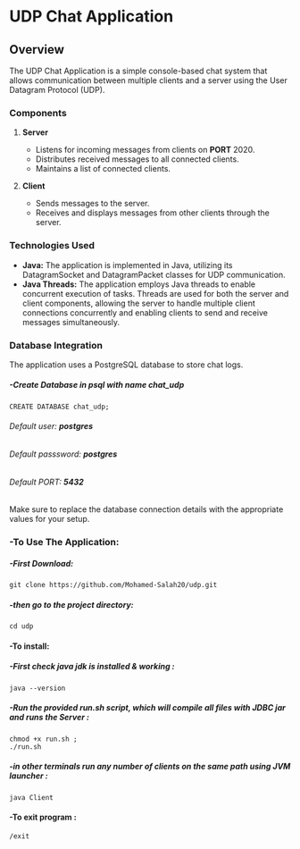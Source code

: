 # UDP Chat Application

## Overview

The UDP Chat Application is a simple console-based chat system that allows communication between multiple clients and a server using the User Datagram Protocol (UDP).

### Components

1. **Server**
   - Listens for incoming messages from clients on **PORT** 2020.
   - Distributes received messages to all connected clients.
   - Maintains a list of connected clients.

2. **Client**
   - Sends messages to the server.
   - Receives and displays messages from other clients through the server.

### Technologies Used

- **Java:** The application is implemented in Java, utilizing its DatagramSocket and DatagramPacket classes for UDP communication.
- **Java Threads:** The application employs Java threads to enable concurrent execution of tasks. Threads are used for both the server and client components, allowing the server to handle multiple client connections concurrently and enabling clients to send and receive messages simultaneously.

### Database Integration

The application uses a PostgreSQL database to store chat logs.
##### -Create Database in psql with name chat_udp
`CREATE DATABASE chat_udp;`
###### Default user: **postgres**
###### Default passsword: **postgres**
###### Default PORT: **5432**
Make sure to replace the database connection details with the appropriate values for your setup.

### -To Use The Application:
##### -First Download:
`git clone https://github.com/Mohamed-Salah20/udp.git`
##### -then go to the project directory:
`cd udp`
#### -To install:
##### -First check java jdk is installed & working :
`java --version`
##### -Run the provided run.sh script, which will compile all files with JDBC jar and runs the Server :
`chmod +x run.sh ; `      
`./run.sh`
##### -in other terminals run any number of clients on the same path using JVM launcher : 
`java Client`
#### -To exit program :
`/exit`
